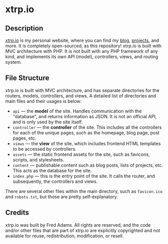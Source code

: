 # xtrp.io

## Description

[xtrp.io](https://xtrp.io/) is my personal website, where you can find my [blog](https://xtrp.io/blog/), [projects](https://xtrp.io/code/), and more. It is completely open-sourced, as this repository! xtrp.io is built with MVC architecture with PHP. It is not built with any PHP framework of any kind, and implements its own API (model), controllers, views, and routing system.

## File Structure

xtrp.io is built with MVC architecture, and has separate directories for the routers, models, controllers, and views. A detailed list of directories and main files and their usages is below:

 - ```api``` &mdash; the **model** of the site. Handles communication with the "database", and returns information as JSON. It is not an official API, and is only used by the site itself.
 - ```controller``` &mdash; the **controller** of the site. This includes all the controllers for each of the unique pages, such as the homepage, blog page, post pages, etc.
 - ```views``` &mdash; the **view** of the site, which includes frontend HTML templates to be accessed by controllers.
 - ```assets``` &mdash; the static frontend assets for the site, such as favicons, scripts, and stylesheets.
 - ```content``` &mdash; publishable content such as blog posts, lists of projects, etc. This acts as the database for the site.
 - ```index.php``` &mdash; this is the entry point of the site. It calls the router, and subsequently, the controllers and views.

There are several other files within the main directory, such as ```favicon.ico``` and ```robots.txt```, but those are pretty self-explanatory.

## Credits

xtrp.io was built by Fred Adams. All rights are reserved, and the code and/or other files that are part of xtrp.io are explicitly copyrighted and not available for reuse, redistribution, modification, or resell.
